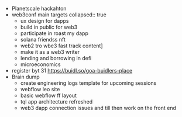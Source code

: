 - Planetscale hackahton
- web3conf main targets
  collapsed:: true
	- ux design for dapps
	- build in public for web3
	- participate in roast my dapp
	- solana friendss nft
	- web2 tro wbe3 fast track content]
	- make it as a web3 writer
	- lending and borrowing in defi
	- microeconomics
- register byt 31 https://buidl.so/goa-buidlers-place
- Brain dump
	- create engineering logs template for upcoming sessions
	- webflow leo site
	- basic webflow ff layout
	- tql app architecture refreshed
	- web3 dapp connection issues and till then work on the front end